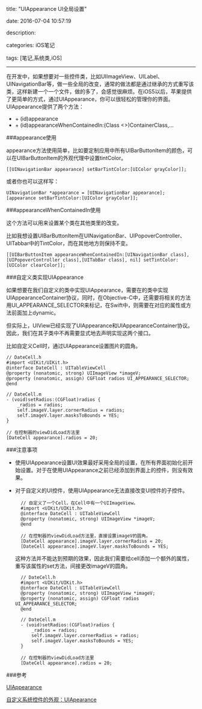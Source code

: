 title: "UIAppearance UI全局设置"

date: 2016-07-04 10:57:19

description:

categories: iOS笔记

tags: [笔记,系统类,iOS]

---

在开发中，如果想要对一些控件类，比如UIImageView、UILabel、UINavigationBar等，做一些全局的改变，通常的做法都是通过继承的方式重写该类，这样新建一个一个文件，做的多了，会感觉很麻烦。在iOS5以后，苹果提供了更简单的方式，通过UIAppearance，你可以很轻松的管理你的界面。UIAppearance提供了两个方法：

* \+ (id)appearance
* \+ (id)appearanceWhenContainedIn:(Class <>)ContainerClass,...

<!--more-->

###appearance使用

appearance方法使用简单，比如要定制应用中所有UIBarButtonItem的颜色，可以在UIBarButtonItem的外观代理中设置tintColor。

	[[UINavigationBar appearance] setBarTintColor:[UIColor grayColor]];

或者你也可以这样写：

	UINavigationBar *appearance = [UINavigationBar appearance];
	[appearance setBarTintColor:[UIColor grayColor]];

###appearanceWhenContainedIn使用

这个方法可以用来设置某个类在其他类里的改变。

比如我想设置UIBarButtonItem在UINavigationBar、UIPopoverController、UITabbar中的TintColor，而在其他地方则保持不变。

    [[UIBarButtonItem appearanceWhenContainedIn:[UINavigationBar class], [UIPopoverController class],[UITabBar class], nil] setTintColor:[UIColor clearColor]];
    
###自定义类实现UIAppearance

如果想要在我们自定义的类中实现UIAppearance，需要在的类中实现UIAppearanceContainer协议，同时，在Objective-C中，还需要将相关的方法用UI_APPEARANCE_SELECTOR来标记，在Swift中，则需要在对应的属性或方法前面加上dynamic。

但实际上，UIView已经实现了UIAppearance和UIAppearanceContainer协议。因此，我们在其子类中不再需要显式地去声明实现这两个接口。

比如自定义Cell时，通过UIAppearance设置图片的圆角。

	// DateCell.h
    #import <UIKit/UIKit.h>
	@interface DateCell : UITableViewCell
	@property (nonatomic, strong) UIImageView *imageV;
	@property (nonatomic, assign) CGFloat radios UI_APPEARANCE_SELECTOR;
	@end
	
	// DateCell.m
	- (void)setRadios:(CGFloat)radios {
	    _radios = radios;
	    self.imageV.layer.cornerRadius = radios;
	    self.imageV.layer.masksToBounds = YES;
	}
	
	// 在控制器的viewDidLoad方法里
	[DateCell appearance].radios = 20;
    
###注意事项

* 使用UIAppearance设置UI效果最好采用全局的设置，在所有界面初始化前开始设置。对于在使用UIAppearance之前已经添加到界面上的控件，则没有效果。

* 对于自定义的UI控件，使用UIAppearance无法直接改变UI控件的子控件。

		// 自定义了一个Cell，在Cell中有一个UIImageView。
		#import <UIKit/UIKit.h>
		@interface DateCell : UITableViewCell
		@property (nonatomic, strong) UIImageView *imageV;
		@end
		
		// 在控制器的viewDidLoad方法里，直接设置imageV的圆角。
		[DateCell appearance].imageV.layer.cornerRadius = 20;
    	[DateCell appearance].imageV.layer.masksToBounds = YES;
    
    这种方法并不能达到预期的效果，因此我们需要给cell添加一个额外的属性，重写该属性的set方法，间接更改imageV的圆角。
    
    	// DateCell.h
	    #import <UIKit/UIKit.h>
		@interface DateCell : UITableViewCell
		@property (nonatomic, strong) UIImageView *imageV;
		@property (nonatomic, assign) CGFloat radios UI_APPEARANCE_SELECTOR;
		@end
		
		// DateCell.m
		- (void)setRadios:(CGFloat)radios {
		    _radios = radios;
		    self.imageV.layer.cornerRadius = radios;
		    self.imageV.layer.masksToBounds = YES;
		}
		
		// 在控制器的viewDidLoad方法里
		[DateCell appearance].radios = 20;
		
###参考

[UIAppearance](https://developer.apple.com/library/ios/documentation/UIKit/Reference/UIAppearance_Protocol/index.html#//apple_ref/occ/intfcm/UIAppearance/appearanceForTraitCollection:)

[自定义系统控件的外观：UIApearance](http://www.cocoachina.com/ios/20150723/12671.html)
